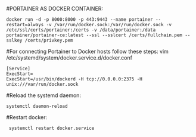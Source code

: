 #PORTAINER AS DOCKER CONTAINER:
```
docker run -d -p 8000:8000 -p 443:9443 --name portainer --restart=always -v /var/run/docker.sock:/var/run/docker.sock -v /etc/ssl/certs/portainer:/certs -v /data/portainer:/data portainer/portainer-ce:latest --ssl --sslcert /certs/fullchain.pem --sslkey /certs/privkey.pem
```
#For connecting Portainer to Docker hosts follow these steps:
vim /etc/systemd/system/docker.service.d/docker.conf
```
[Service]
ExecStart=
ExecStart=/usr/bin/dockerd -H tcp://0.0.0.0:2375 -H unix:///var/run/docker.sock
```
#Reload the systemd daemon:
```
systemctl daemon-reload
```
#Restart docker:
```
 systemctl restart docker.service
```

